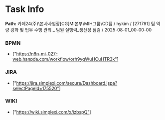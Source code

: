 # Task Info

**Path:** 카페24(주)\본사사업장\[CG]MI본부\MIH그룹\CD팀 / hykim / [271791] 팀 역량 강화 및 업무 수행 관리 _ 팀원 실행력_생산성 점검 / 2025-08-01_00-00-00

### BPMN
- ["https://n8n-mi-027-web.hanpda.com/workflow/orh9yqWuHCuHTR3k"]

### JIRA
- ["https://jira.simplexi.com/secure/Dashboard.jspa?selectPageId=175520"]

### WIKI
- ["https://wiki.simplexi.com/x/izbspQ"]

